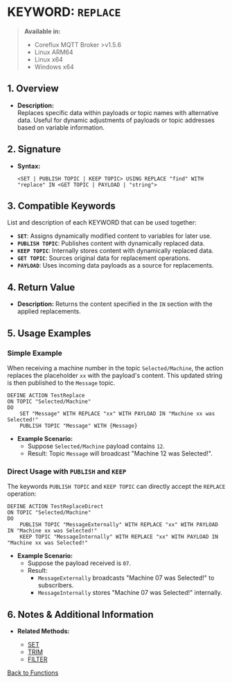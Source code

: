 # KEYWORD: `REPLACE`
> **Available in:**
> - Coreflux MQTT Broker >v1.5.6  
> - Linux ARM64 
> - Linux x64 
> - Windows x64 
## 1. Overview
- **Description:**  
  Replaces specific data within payloads or topic names with alternative data. Useful for dynamic adjustments of payloads or topic addresses based on variable information.

## 2. Signature
- **Syntax:**  
  ```lot
  <SET | PUBLISH TOPIC | KEEP TOPIC> USING REPLACE "find" WITH "replace" IN <GET TOPIC | PAYLOAD | "string">
  ```

## 3. Compatible Keywords
List and description of each KEYWORD that can be used together:
- **`SET`**: Assigns dynamically modified content to variables for later use.
- **`PUBLISH TOPIC`**: Publishes content with dynamically replaced data.
- **`KEEP TOPIC`**: Internally stores content with dynamically replaced data.
- **`GET TOPIC`**: Sources original data for replacement operations.
- **`PAYLOAD`**: Uses incoming data payloads as a source for replacements.

## 4. Return Value
- **Description:**
  Returns the content specified in the `IN` section with the applied replacements.

## 5. Usage Examples

### Simple Example
When receiving a machine number in the topic `Selected/Machine`, the action replaces the placeholder `xx` with the payload's content. This updated string is then published to the `Message` topic.

```lot
DEFINE ACTION TestReplace
ON TOPIC "Selected/Machine"
DO
    SET "Message" WITH REPLACE "xx" WITH PAYLOAD IN "Machine xx was Selected!"
    PUBLISH TOPIC "Message" WITH {Message}
```
- **Example Scenario:**
  - Suppose `Selected/Machine` payload contains `12`.
  - Result: Topic `Message` will broadcast "Machine 12 was Selected!".

### Direct Usage with `PUBLISH` and `KEEP`
The keywords `PUBLISH TOPIC` and `KEEP TOPIC` can directly accept the `REPLACE` operation:

```lot
DEFINE ACTION TestReplaceDirect
ON TOPIC "Selected/Machine"
DO
    PUBLISH TOPIC "MessageExternally" WITH REPLACE "xx" WITH PAYLOAD IN "Machine xx was Selected!"
    KEEP TOPIC "MessageInternally" WITH REPLACE "xx" WITH PAYLOAD IN "Machine xx was Selected!"
```
- **Example Scenario:**
  - Suppose the payload received is `07`.
  - Result:
    - `MessageExternally` broadcasts "Machine 07 was Selected!" to subscribers.
    - `MessageInternally` stores "Machine 07 was Selected!" internally.

## 6. Notes & Additional Information
- **Related Methods:**

  - [SET](../SET/SET.md)
  - [TRIM](../TRIM/TRIM.md)
  - [FILTER](../FILTER/FILTER.md)

[Back to Functions](../Functions.md)

